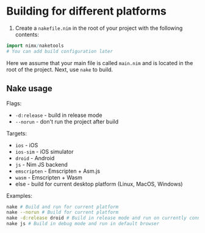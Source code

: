 Building for different platforms
================================

1. Create a `nakefile.nim` in the root of your project with the following contents:
```nim
import nimx/naketools
# You can add build configuration later
```
Here we assume that your main file is called `main.nim` and is located in the root of the project. Next, use `nake` to build.

Nake usage
-----------------
Flags:
* `-d:release` - build in release mode
* `--norun` - don't run the project after build

Targets:
* `ios` - iOS
* `ios-sim` - iOS simulator
* `droid` - Android
* `js` - Nim JS backend
* `emscripten` - Emscripten + Asm.js
* `wasm` - Emscripten + Wasm
* else - build for current desktop platform (Linux, MacOS, Windows)

Examples:
```sh
nake # Build and run for current platform
nake --norun # Build for current platform
nake -d:release droid # Build in release mode and run on currently connected device
nake js # Build in debug mode and run in default browser
```
